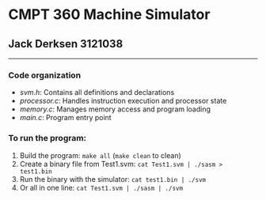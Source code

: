 # CMPT 360 Machine Simulator

## Jack Derksen 3121038

---

### Code organization

- *svm.h*: Contains all definitions and declarations
- *processor.c*: Handles instruction execution and processor state
- *memory.c*: Manages memory access and program loading
- *main.c*: Program entry point


### To run the program:

1. Build the program: `make all` (`make clean` to clean)
2. Create a binary file from Test1.svm: `cat Test1.svm | ./sasm > test1.bin`
3. Run the binary with the simulator: `cat test1.bin | ./svm`
4. Or all in one line: `cat Test1.svm | ./sasm | ./svm`
